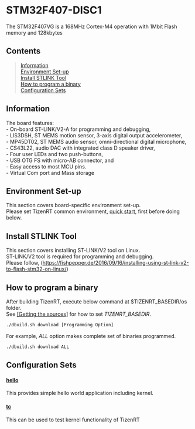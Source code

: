 # STM32F407-DISC1

The STM32F407VG is a 168MHz Cortex-M4 operation with 1Mbit Flash memory and 128kbytes

## Contents

> [Information](#information)  
> [Environment Set-up](#environment-set-up)  
> [Install STLINK Tool](#install-stlink-tool)  
> [How to program a binary](#how-to-program-a-binary)  
> [Configuration Sets](#configuration-sets)  

## Information
The board features:  
	- On-board ST-LINK/V2-A for programming and debugging,  
	- LIS3DSH, ST MEMS motion sensor, 3-axis digital output accelerometer,  
	- MP45DT02, ST MEMS audio sensor, omni-directional digital microphone,  
	- CS43L22, audio DAC with integrated class D speaker driver,  
	- Four user LEDs and two push-buttons,  
	- USB OTG FS with micro-AB connector, and  
	- Easy access to most MCU pins.  
	- Virtual Com port and Mass storage  

## Environment Set-up
This section covers board-specific environment set-up.  
Please set TizenRT common environment, [quick start](https://github.com/Samsung/TizenRT#quick-start), first before doing below.

## Install STLINK Tool
This section covers installing ST-LINK/V2 tool on Linux.  
ST-LINK/V2 tool is required for programming and debugging.  
Please follow, (https://fishpepper.de/2016/09/16/installing-using-st-link-v2-to-flash-stm32-on-linux/)

## How to program a binary

After building TizenRT, execute below command at $TIZENRT_BASEDIR/os folder.  
See [[Getting the sources]](https://github.com/Samsung/TizenRT#getting-the-sources) for how to set *TIZENRT_BASEDIR*.

```bash
./dbuild.sh download [Programming Option]
```

For example, *ALL* option makes complete set of binaries programmed.
```bash
./dbuild.sh download ALL
```
## Configuration Sets

#### [hello](hello/README.md)
This provides simple hello world application including kernel.
#### [tc](tc/README.md)
This can be used to test kernel functionality of TizenRT
